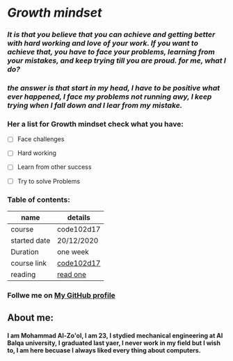 # ***Growth mindset***
### *It is that you believe that you can achieve and getting better with hard working and love of your work. If you want to achieve that, you have to face your problems, learning from your mistakes, and keep trying till you are proud. for me, what I do?*
### *the answer is that start in my head, I have to be positive what ever happened, I face my problems not running awy, I keep trying when I fall down and I lear from my mistake.*
### **Her a list for Growth mindset check what you have:**
- [ ] Face challenges
- [ ] Hard working
- [ ] Learn from other success
- [ ] Try to solve Problems


### **Table of contents**:

  name|details
  ----|-------
  course|code102d17
 started date|20/12/2020 
  Duration|one week
  course link|[code102d17]( https://canvas.instructure.com/courses/2480979 )
   reading| [read one]( )

### Follwe me on [My GitHub profile]( https://github.com/mzool)

## About me:
#### I am Mohammad Al-Zo'ol, I am 23, I stydied mechanical engineering at Al Balqa university, I graduated last yaer, I never work in my field but I wish to, I am here becuase I always liked every thing about computers. 
